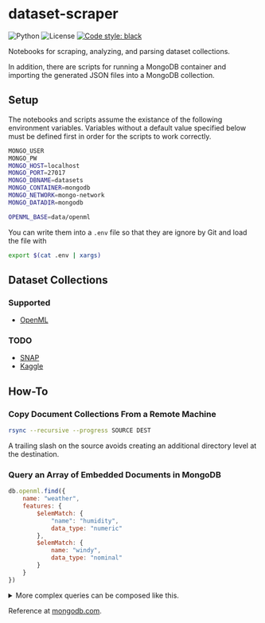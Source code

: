 # dataset-scraper

![Python](https://img.shields.io/badge/python-3.10%20|%203.11-informational)
![License](https://img.shields.io/badge/license-MIT-green)
[![Code style: black](https://img.shields.io/badge/code%20style-black-000000.svg)](https://github.com/psf/black)

Notebooks for scraping, analyzing, and parsing dataset collections.

In addition, there are scripts for running a MongoDB container and importing the
generated JSON files into a MongoDB collection.

## Setup

The notebooks and scripts assume the existance of the following environment variables.
Variables without a default value specified below must be defined first in order for the
scripts to work correctly.

```bash
MONGO_USER
MONGO_PW
MONGO_HOST=localhost
MONGO_PORT=27017
MONGO_DBNAME=datasets
MONGO_CONTAINER=mongodb
MONGO_NETWORK=mongo-network
MONGO_DATADIR=mongodb

OPENML_BASE=data/openml
```

You can write them into a `.env` file so that they are ignore by Git and load the file
with

```bash
export $(cat .env | xargs)
```

## Dataset Collections

### Supported

- [OpenML](https://www.openml.org/search?type=data&sort=runs&status=active)

### TODO

- [SNAP](https://snap.stanford.edu/data/index.html)
- [Kaggle](https://www.kaggle.com/datasets)

## How-To

### Copy Document Collections From a Remote Machine

```bash
rsync --recursive --progress SOURCE DEST
```

A trailing slash on the source avoids creating an additional directory level at the
destination.

### Query an Array of Embedded Documents in MongoDB

```javascript
db.openml.find({
    name: "weather",
    features: {
        $elemMatch: {
            "name": "humidity",
            data_type: "numeric"
        },
        $elemMatch: {
            name: "windy",
            data_type: "nominal"
        }
    }
})
```

<details>
<summary>More complex queries can be composed like this.</summary>

```json
{
  "$and":[
    {
      "name":{
        "$regex":".*cancer.*",
        "$options":"i"
      }
    },
    {
      "attributes":{
        "$elemMatch":{
          "$and":[
            {
              "name":{
                "$eq":"age"
              }
            },
            {
              "dtype":{
                "$eq":"numeric"
              }
            }
          ]
        }
      }
    },
    {
      "attributes":{
        "$elemMatch":{
          "$and":[
            {
              "name":{
                "$regex":".*smoker.*",
                "$options":"i"
              }
            },
            {
              "$or":[
                {
                  "dtype":{
                    "$eq":"categorical"
                  }
                },
                {
                  "dtype":{
                    "$eq":"string"
                  }
                }
              ]
            },
            {
              "n_missing_values":{
                "$lte":10
              }
            }
          ]
        }
      }
    }
  ]
}
```

</details>

Reference at [mongodb.com](https://www.mongodb.com/docs/manual/tutorial/query-array-of-documents/#a-single-nested-document-meets-multiple-query-conditions-on-nested-fields).
